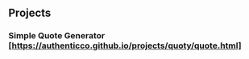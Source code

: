 ## Projects


### Simple Quote Generator [https://authenticco.github.io/projects/quoty/quote.html]

